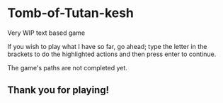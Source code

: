 # Tomb-of-Tutan-kesh
Very WIP text based game 

If you wish to play what I have so far, go ahead; type the letter in the brackets to do the highlighted actions and then press enter to continue. 

The game's paths are not completed yet.

## Thank you for playing!
